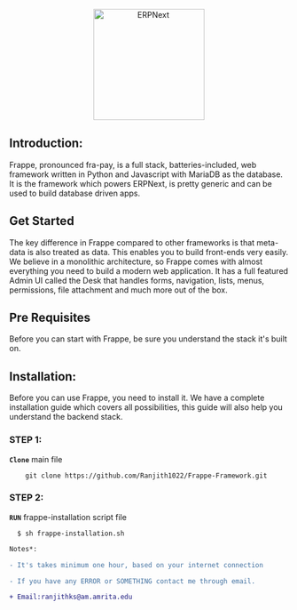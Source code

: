 <p align="center">
  <img width="200" src="https://frappe.io/files/frappe.png" alt="ERPNext">
  </p>


## Introduction: 

  Frappe, pronounced fra-pay, is a full stack, batteries-included, web framework written in Python and Javascript with MariaDB as the database. It is the framework which powers ERPNext, is pretty generic and can be used to build database driven apps.

## Get Started

  The key difference in Frappe compared to other frameworks is that meta-data is also treated as data. This enables you to build front-ends very easily. We believe in a monolithic architecture, so Frappe comes with almost everything you need to build a modern web application. It has a full featured Admin UI called the Desk that handles forms, navigation, lists, menus, permissions, file attachment and much more out of the box.

## Pre Requisites

  Before you can start with Frappe, be sure you understand the stack it's built on.
 

## Installation:

  Before you can use Frappe, you need to install it. We have a complete installation guide which covers all possibilities, this guide will also help you understand the backend stack.
  
### STEP 1:

 <strong>```Clone```</strong> main file 

  ```
      git clone https://github.com/Ranjith1022/Frappe-Framework.git
  ```
  
### STEP 2:


  <strong>```RUN```</strong> frappe-installation script file
   
```
  $ sh frappe-installation.sh
```



```diff
Notes*:

- It's takes minimum one hour, based on your internet connection

- If you have any ERROR or SOMETHING contact me through email.

+ Email:ranjithks@am.amrita.edu

```
